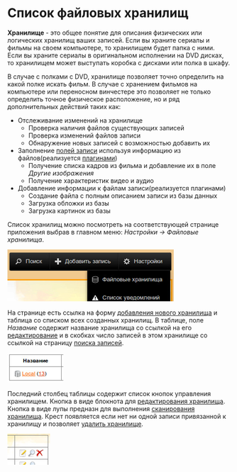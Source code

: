 # Список файловых хранилищ

<a name="storage"></a>
**Хранилище** - это общее понятие для описания физических или логических хранилищ ваших записей. Если вы храните
сериалы и фильмы на своем компьютере, то хранилищем будет папка с ними. Если вы храните сериалы в оригинальном
исполнении на DVD дисках, то хранилищем может выступать коробка с дисками или полка в шкафу.

В случае с полками с DVD, хранилище позволяет точно определить на какой полке искать фильм. В случае с хранением
фильмов на компьютере или переносном винчестере это позволяет не только определить точное физическое расположение, но
и ряд дополнительных действий таких как:

- Отслеживание изменений на хранилище
    - Проверка наличия файлов существующих записей
    - Проверка изменений файлов записи
    - Обнаружение новых записей с возможностью добавить их
- Заполнение [полей записи](/ru/user/item/fields.md) используя информацию из файлов(реализуется
[плагинами](/ru/user/general/plugins.md))
    - Получение списка кадров из фильма и добавление их в поле *Другие изображения*
    - Получение характеристик видео и аудио
- Добавление информации к файлам записи(реализуется плагинами)
    - Создание файла с полным описанием записи из базы данных
    - Загрузка обложки из базы
    - Загрузка картинок из базы

Список хранилищ можно посмотреть на соответствующей странице приложения выбрав в главном меню: *Настройки -> Файловые
хранилища*.

![Список хранилищ](https://raw.githubusercontent.com/anime-db/anime-db-docs/master/images/ru/storage/menu.jpg)

На странице есть ссылка на форму [добавления нового хранилища](/ru/user/storage/add.md) и таблица со списком всех
созданных хранилищ. В таблице, поле *Название* содержит название хранилища со ссылкой на его
[редактирование](/ru/user/storage/change.md) и в скобках число записей в этом хранилище со ссылкой на страницу [поиска
записей](/ru/user/general/search.md).

![Название хранилища](https://raw.githubusercontent.com/anime-db/anime-db-docs/master/images/ru/storage/name.jpg)

Последний столбец таблицы содержит список кнопок управления хранилищем. Кнопка в виде блокнота для [редактирования
хранилища](/ru/user/storage/change.md). Кнопка в виде лупы предназн для выполнения [сканирования хранилища](/ru/user/storage/scan.md). Крест
появляется если нет ни одной записи привязанной к хранилищу и позволяет [удалить хранилище](/ru/user/storage/delete.md).

![Название хранилища](https://raw.githubusercontent.com/anime-db/anime-db-docs/master/images/ru/storage/controls.jpg)